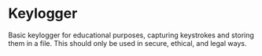 # Keylogger
Basic keylogger for educational purposes, capturing keystrokes and storing them in a file. This should only be used in secure, ethical, and legal ways.
